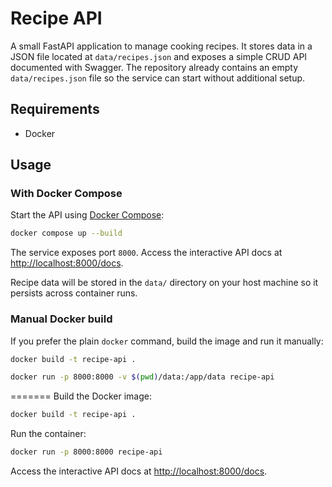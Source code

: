 # Recipe API

A small FastAPI application to manage cooking recipes. It stores data in a JSON file located at `data/recipes.json` and exposes a simple CRUD API documented with Swagger. The repository already contains an empty `data/recipes.json` file so the service can start without additional setup.

## Requirements

- Docker

## Usage

### With Docker Compose

Start the API using [Docker Compose](https://docs.docker.com/compose/):

```bash
docker compose up --build
```

The service exposes port `8000`. Access the interactive API docs at
[http://localhost:8000/docs](http://localhost:8000/docs).

Recipe data will be stored in the `data/` directory on your host machine so it
persists across container runs.


### Manual Docker build

If you prefer the plain `docker` command, build the image and run it manually:

```bash
docker build -t recipe-api .

docker run -p 8000:8000 -v $(pwd)/data:/app/data recipe-api

```
=======
Build the Docker image:

```bash
docker build -t recipe-api .
```

Run the container:

```bash
docker run -p 8000:8000 recipe-api
```

Access the interactive API docs at [http://localhost:8000/docs](http://localhost:8000/docs).